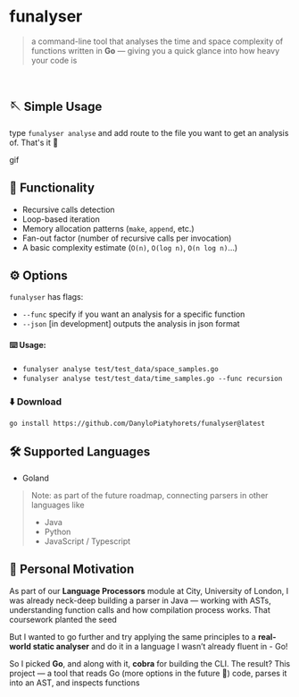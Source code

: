 # funalyser

> a command-line tool that analyses the time and space complexity of functions written in **Go** — giving you a quick glance into how heavy your code is

<br />

## 🪡 Simple Usage
type `funalyser analyse` and add route to the file you want to get an analysis of. That's it 🙌

gif

## 🧰 Functionality

- Recursive calls detection
- Loop-based iteration
- Memory allocation patterns (`make`, `append`, etc.)
- Fan-out factor (number of recursive calls per invocation)
- A basic complexity estimate (`O(n)`, `O(log n)`, `O(n log n)`...)

## ⚙️ Options

`funalyser` has flags:

- `--func` specify if you want an analysis for a specific function
- `--json` [in development] outputs the analysis in json format 

#### ⌨️ Usage:

- `funalyser analyse test/test_data/space_samples.go` 
- `funalyser analyse test/test_data/time_samples.go --func recursion`

### ⬇️ Download

`go install https://github.com/DanyloPiatyhorets/funalyser@latest`

## 🛠️ Supported Languages
- Goland

> Note: as part of the future roadmap, connecting parsers in other languages like
> - Java
> - Python
> - JavaScript / Typescript 


## 🎯 Personal Motivation

As part of our **Language Processors** module at City, University of London, I was already neck-deep building a parser in Java — working with ASTs, understanding function calls and how compilation process works. That coursework planted the seed

But I wanted to go further and try applying the same principles to a **real-world static analyser** and do it in a language I wasn’t already fluent in - Go!

So I picked **Go**, and along with it, **cobra** for building the CLI. The result? This project — a tool that reads Go (more options in the future 🚀) code, parses it into an AST, and inspects functions 

